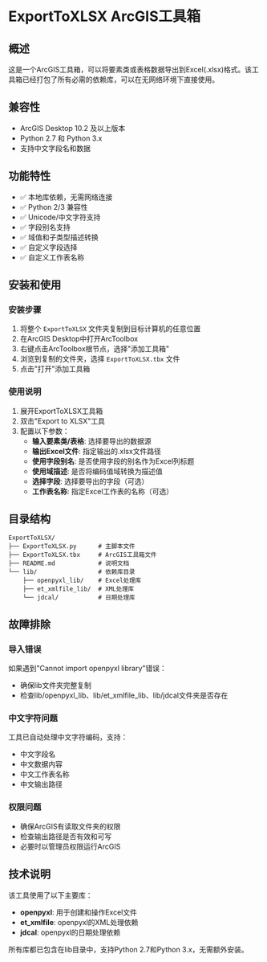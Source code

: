 # ExportToXLSX ArcGIS工具箱

## 概述
这是一个ArcGIS工具箱，可以将要素类或表格数据导出到Excel(.xlsx)格式。该工具箱已经打包了所有必需的依赖库，可以在无网络环境下直接使用。

## 兼容性
- ArcGIS Desktop 10.2 及以上版本
- Python 2.7 和 Python 3.x
- 支持中文字段名和数据

## 功能特性
- ✅ 本地库依赖，无需网络连接
- ✅ Python 2/3 兼容性
- ✅ Unicode/中文字符支持
- ✅ 字段别名支持
- ✅ 域值和子类型描述转换
- ✅ 自定义字段选择
- ✅ 自定义工作表名称

## 安装和使用

### 安装步骤
1. 将整个 `ExportToXLSX` 文件夹复制到目标计算机的任意位置
2. 在ArcGIS Desktop中打开ArcToolbox
3. 右键点击ArcToolbox根节点，选择"添加工具箱"
4. 浏览到复制的文件夹，选择 `ExportToXLSX.tbx` 文件
5. 点击"打开"添加工具箱

### 使用说明
1. 展开ExportToXLSX工具箱
2. 双击"Export to XLSX"工具
3. 配置以下参数：
   - **输入要素类/表格**: 选择要导出的数据源
   - **输出Excel文件**: 指定输出的.xlsx文件路径
   - **使用字段别名**: 是否使用字段的别名作为Excel列标题
   - **使用域描述**: 是否将编码值域转换为描述值
   - **选择字段**: 选择要导出的字段（可选）
   - **工作表名称**: 指定Excel工作表的名称（可选）

## 目录结构
```
ExportToXLSX/
├── ExportToXLSX.py      # 主脚本文件
├── ExportToXLSX.tbx     # ArcGIS工具箱文件
├── README.md            # 说明文档
└── lib/                 # 依赖库目录
    ├── openpyxl_lib/    # Excel处理库
    ├── et_xmlfile_lib/  # XML处理库
    └── jdcal/           # 日期处理库
```

## 故障排除

### 导入错误
如果遇到"Cannot import openpyxl library"错误：
- 确保lib文件夹完整复制
- 检查lib/openpyxl_lib、lib/et_xmlfile_lib、lib/jdcal文件夹是否存在

### 中文字符问题
工具已自动处理中文字符编码，支持：
- 中文字段名
- 中文数据内容
- 中文工作表名称
- 中文输出路径

### 权限问题
- 确保ArcGIS有读取文件夹的权限
- 检查输出路径是否有效和可写
- 必要时以管理员权限运行ArcGIS

## 技术说明
该工具使用了以下主要库：
- **openpyxl**: 用于创建和操作Excel文件
- **et_xmlfile**: openpyxl的XML处理依赖
- **jdcal**: openpyxl的日期处理依赖

所有库都已包含在lib目录中，支持Python 2.7和Python 3.x，无需额外安装。
